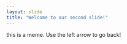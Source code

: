 ```yaml
---
layout: slide
title: "Welcome to our second slide!"
---
```

this is a meme.
Use the left arrow to go back!
